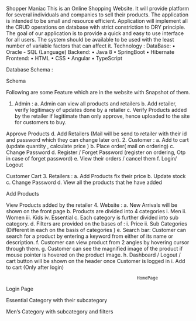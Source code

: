 Shopper Maniac
This is an Online Shopping Website. It will provide platform for several individuals and companies to sell their products. The application is intended to be small and resource efficient. Application will implement all the CRUD operations on database with strict constriction to DRY principle. The goal of our application is to provide a quick and easy to use interface for all users. The system should be available to be used with the least number of variable factors that can affect it.
Technology :
DataBase:
•	Oracle - SQL (Language)
Backend:
•	Java 8
•	SpringBoot
•	Hibernate
Frontend:
•	HTML
•	CSS
•	Angular
•	TypeScript

Database Schema :
 
Schema


Following are some Feature which are in the website with Snapshot of them.
1.	Admin : 
a.	Admin can view all products and retailers
b.	Add retailer, verify legitimacy of updates done by a retailer
c.	Verify Products added by the retailer if legitimate than only approve, hence uploaded to the site for customers to buy.
  
Approve Products 
d.	Add Retailers (Mail will be send to retailer with their id and password which they can change later on).
2.	Customer : 
a.	Add to cart (update quantity , calculate price )
b.	Place order( mail on ordering)
c.	Change Password 
d.	Register / Forget Password (register on ordering, Otp in case of forget password)
e.	View their orders / cancel them 
f.	Login/ Logout 
 
Customer Cart
3.	Retailers :
a.	Add Products fix their price 
b.	Update stock
c.	Change Password
d.	View all the products that he have added
 
Add Products
 
View Products added by the retailer
4.	Website :
a.	New Arrivals will be shown on the front page 
b.	Products are divided into 4 categories 
i.	Men 
ii.	Women
iii.	Kids
iv.	Essential
c.	Each category is further divided into sub category.
d.	Filters are provided on the bases of :
i.	Price 
ii.	Sub Categories (Different in each on the basis of categories )
e.	Search bar: Customer can search for a product by entering a keyword from either of its name or description.
f.	Customer can view product from 2 angles by hovering cursor through them.
g.	Customer can see the magnified image of the product if mouse pointer is hovered on the product image.
h.	Dashboard / Logout / cart  button will be shown on the header once Customer is logged in 
i.	Add to cart (Only after login)
 
                                                      HomePage
 
Login Page
 
Essential Category with their subcategory
 
Men’s Category with subcategory and filters
